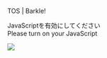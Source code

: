 TOS | Barkle!

JavaScriptを有効にしてください  
Please turn on your JavaScript

![](/static-assets/splash.png?1727074672332)